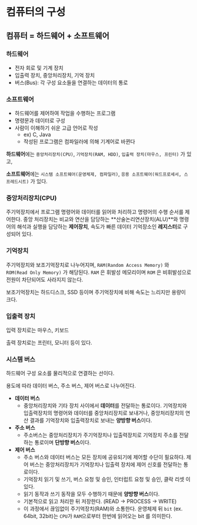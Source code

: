 # 컴퓨터의 구성

## 컴퓨터 = 하드웨어 + 소프트웨어

### 하드웨어

- 전자 회로 및 기계 장치
- 입출력 장치, 중앙처리장치, 기억 장치
- 버스(Bus): 각 구성 요소들을 연결하는 데이터의 통로

### 소프트웨어

- 하드웨어를 제어하여 작업을 수행하는 프로그램
- 명령문과 데이터로 구성
- 사람이 이해하기 쉬운 고급 언어로 작성
    - ex) C, Java
    - 작성된 프로그램은 컴파일러에 의해 기계어로 바뀐다
    

**하드웨어**에는 `중앙처리장치(CPU)`, `기억장치(RAM, HDD)`, `입출력 장치(마우스, 프린터)` 가 있고,

**소프트웨어**에는 `시스템 소프트웨어(운영체제, 컴파일러)`, `응용 소프트웨어(워드프로세서, 스프레드시트)` 가 있다.

### 중앙처리장치(CPU)

주기억장치에서 프로그램 명령어와 데이터를 읽어와 처리하고 명령어의 수행 순서를 제어한다. 중앙 처리장치는 비교와 연산을 담당하는 **산술논리연산장치(ALU)**와 명령어의 해석과 실행을 담당하는 **제어장치**, 속도가 빠른 데이터 기억장소인 **레지스터**로 구성되어 있다.

### 기억장치

주기억장치와 보조기억장치로 나누어지며, `RAM(Random Access Memory)` 와 `ROM(Read Only Memory)` 가 해당된다. `RAM` 은 휘발성 메모리이며 `ROM` 은 비휘발성으로 전원이 차단되어도 사라지지 않는다.

보조기억장치는 하드디스크, SSD 등이며 주기억장치에 비해 속도는 느리지만 용량이 크다.

### 입출력 장치

입력 장치로는 마우스, 키보드

출력 장치로는 프린터, 모니터 등이 있다.

### 시스템 버스

하드웨어 구성 요소를 물리적으로 연결하는 선이다.

용도에 따라 데이터 버스, 주소 버스, 제어 버스로 나누어진다.

- **데이터 버스**
    - 중앙처리장치와 기타 장치 사이에서 **데이터**를 전달하는 통로이다. 기억장치와 입출력장치의 명령어와 데이터를 중앙처리장치로 보내거나, 중앙처리장치의 연산 결과를 기억장치와 입출력장치로 보내는 **양방향 버스**이다.
- **주소 버스**
    - 주소버스는 중앙처리장치가 주기억장치나 입출력장치로 기억장치 주소를 전달하는 통로이며 **단방향 버스**이다.
- **제어 버스**
    - 주소 버스와 데이터 버스는 모든 장치에 공유되기에 제어할 수단이 필요하다. 제어 버스는 중앙처리장치가 기억장치나 입출력 장치에 제어 신호를 전달하는 통로이다.
    - 기억장치 읽기 및 쓰기, 버스 요청 및 승인, 인터럽트 요청 및 승인, 클락 리셋 이 있다.
    - 읽기 동작과 쓰기 동작을 모두 수행하기 때문에 **양방향 버스**이다.
    - 기본적으로 읽고 처리한 뒤 저장한다. (READ → PROCESS → WRITE)
    - 이 과정에서 끊임없이 주기억장치(RAM)와 소통한다. 운영체제 뒤 `bit` (ex. 64bit, 32bit)는 `CPU`가 `RAM`으로부터 한번에 읽어오는 bit 를 의미한다.
